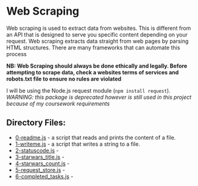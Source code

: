 # Web Scraping

Web scraping is used to extract data from websites. This is different from an API that is designed to serve you specific content depending on your request. Web scraping extracts data straight from web pages by parsing HTML structures. There are many frameworks that can automate this process

**NB: Web Scraping should always be done ethically and legally. Before attempting to scrape data, check a websites terms of services and robots.txt file to ensure no rules are violated**

I will be using the Node.js request module (`npm install request`).<br> *WARNING: this package is deprecated however is still used in this project because of my coursework requirements*

## Directory Files:

* [0-readme.js](0-readme.js) - a script that reads and prints the content of a file.
* [1-writeme.js](1-writeme.js) - a script that writes a string to a file.
* [2-statuscode.js](2-statuscode.js) - 
* [3-starwars_title.js](3-starwars_title.js) - 
* [4-starwars_count.js](4-starwars_count.js) - 
* [5-request_store.js](5-request_store.js) - 
* [6-completed_tasks.js](6-completed_tasks.js) - 
